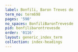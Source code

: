 ```yaml
---
label: Bonfili, Baron Treves de
term_no: term698
pages: '590'
no_spaces: BonfiliBaronTrevesde
pid: bonfilibarontrevesde
order: '0116'
layout: generic_index_term
collection: index-headings
---
```


